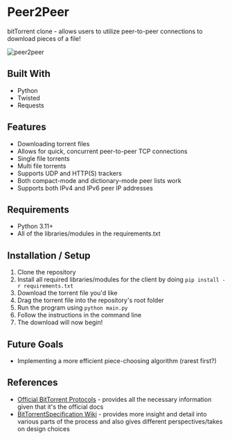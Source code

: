 # Peer2Peer
bitTorrent clone - allows users to utilize peer-to-peer connections to download pieces of a file!

![peer2peer](https://github.com/navidaminnn/Peer2Peer/assets/135196056/a2c4817c-61e0-4273-91f4-cba7b9d64c13)

## Built With
* Python
* Twisted
* Requests

## Features
* Downloading torrent files
* Allows for quick, concurrent peer-to-peer TCP connections
* Single file torrents
* Multi file torrents
* Supports UDP and HTTP(S) trackers
* Both compact-mode and dictionary-mode peer lists work
* Supports both IPv4 and IPv6 peer IP addresses

## Requirements
* Python 3.11+
* All of the libraries/modules in the requirements.txt

## Installation / Setup
  1. Clone the repository
  2. Install all required libraries/modules for the client by doing ```pip install -r requirements.txt```
  3. Download the torrent file you'd like
  4. Drag the torrent file into the repository's root folder
  5. Run the program using ```python main.py```
  6. Follow the instructions in the command line
  7. The download will now begin!

## Future Goals
* Implementing a more efficient piece-choosing algorithm (rarest first?)

## References
* [Official BitTorrent Protocols](https://www.bittorrent.org/beps/bep_0000.html) - provides all the necessary information given that it's the official docs
* [BitTorrentSpecification Wiki](https://wiki.theory.org/BitTorrentSpecification) - provides more insight and detail into various parts of the process and also gives different perspectives/takes on design choices
